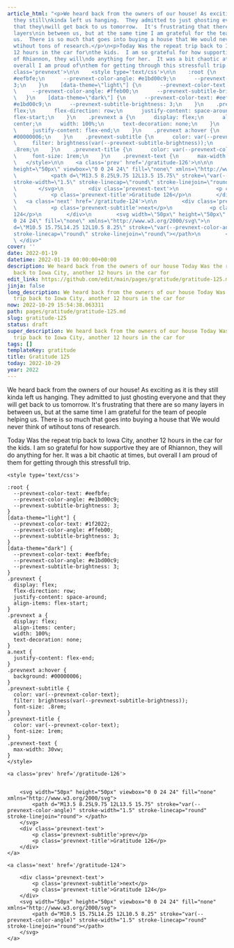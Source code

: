 ```yaml
---
article_html: "<p>We heard back from the owners of our house! As exciting as it is
  they still\nkinda left us hanging.  They admitted to just ghosting everyone and
  that they\nwill get back to us tomorrow.  It's frustrating that there are so many
  layers\nin between us, but at the same time I am grateful for the team of people\nhelping
  us.  There is so much that goes into buying a house that We would never\nthink of
  wtihout tons of research.</p>\n<p>Today Was the repeat trip back to Iowa City, another
  12 hours in the car for\nthe kids.  I am so grateful for how supportive they are
  of Rhiannon, they will\ndo anything for her.  It was a bit chaotic at times, but
  overall I am proud of\nthem for getting through this stressfull trip.</p>\n<div
  class='prevnext'>\n\n    <style type='text/css'>\n\n    :root {\n      --prevnext-color-text:
  #eefbfe;\n      --prevnext-color-angle: #e1bd00c9;\n      --prevnext-subtitle-brightness:
  3;\n    }\n    [data-theme=\"light\"] {\n      --prevnext-color-text: #1f2022;\n
  \     --prevnext-color-angle: #ffeb00;\n      --prevnext-subtitle-brightness: 3;\n
  \   }\n    [data-theme=\"dark\"] {\n      --prevnext-color-text: #eefbfe;\n      --prevnext-color-angle:
  #e1bd00c9;\n      --prevnext-subtitle-brightness: 3;\n    }\n    .prevnext {\n      display:
  flex;\n      flex-direction: row;\n      justify-content: space-around;\n      align-items:
  flex-start;\n    }\n    .prevnext a {\n      display: flex;\n      align-items:
  center;\n      width: 100%;\n      text-decoration: none;\n    }\n    a.next {\n
  \     justify-content: flex-end;\n    }\n    .prevnext a:hover {\n      background:
  #00000006;\n    }\n    .prevnext-subtitle {\n      color: var(--prevnext-color-text);\n
  \     filter: brightness(var(--prevnext-subtitle-brightness));\n      font-size:
  .8rem;\n    }\n    .prevnext-title {\n      color: var(--prevnext-color-text);\n
  \     font-size: 1rem;\n    }\n    .prevnext-text {\n      max-width: 30vw;\n    }\n
  \   </style>\n\n    <a class='prev' href='/gratitude-126'>\n\n\n        <svg width=\"50px\"
  height=\"50px\" viewbox=\"0 0 24 24\" fill=\"none\" xmlns=\"http://www.w3.org/2000/svg\">\n
  \           <path d=\"M13.5 8.25L9.75 12L13.5 15.75\" stroke=\"var(--prevnext-color-angle)\"
  stroke-width=\"1.5\" stroke-linecap=\"round\" stroke-linejoin=\"round\"> </path>\n
  \       </svg>\n        <div class='prevnext-text'>\n            <p class='prevnext-subtitle'>prev</p>\n
  \           <p class='prevnext-title'>Gratitude 126</p>\n        </div>\n    </a>\n\n
  \   <a class='next' href='/gratitude-124'>\n\n        <div class='prevnext-text'>\n
  \           <p class='prevnext-subtitle'>next</p>\n            <p class='prevnext-title'>Gratitude
  124</p>\n        </div>\n        <svg width=\"50px\" height=\"50px\" viewbox=\"0
  0 24 24\" fill=\"none\" xmlns=\"http://www.w3.org/2000/svg\">\n            <path
  d=\"M10.5 15.75L14.25 12L10.5 8.25\" stroke=\"var(--prevnext-color-angle)\" stroke-width=\"1.5\"
  stroke-linecap=\"round\" stroke-linejoin=\"round\"></path>\n        </svg>\n    </a>\n
  \ </div>"
cover: ''
date: 2022-01-19
datetime: 2022-01-19 00:00:00+00:00
description: We heard back from the owners of our house Today Was the repeat trip
  back to Iowa City, another 12 hours in the car for
edit_link: https://github.com/edit/main/pages/gratitude/gratitude-125.md
jinja: false
long_description: We heard back from the owners of our house Today Was the repeat
  trip back to Iowa City, another 12 hours in the car for
now: 2022-10-29 15:54:38.063311
path: pages/gratitude/gratitude-125.md
slug: gratitude-125
status: draft
super_description: We heard back from the owners of our house Today Was the repeat
  trip back to Iowa City, another 12 hours in the car for
tags: []
templateKey: gratitude
title: Gratitude 125
today: 2022-10-29
year: 2022
---
```


We heard back from the owners of our house! As exciting as it is they still
kinda left us hanging.  They admitted to just ghosting everyone and that they
will get back to us tomorrow.  It's frustrating that there are so many layers
in between us, but at the same time I am grateful for the team of people
helping us.  There is so much that goes into buying a house that We would never
think of wtihout tons of research.


Today Was the repeat trip back to Iowa City, another 12 hours in the car for
the kids.  I am so grateful for how supportive they are of Rhiannon, they will
do anything for her.  It was a bit chaotic at times, but overall I am proud of
them for getting through this stressfull trip.
<div class='prevnext'>

    <style type='text/css'>

    :root {
      --prevnext-color-text: #eefbfe;
      --prevnext-color-angle: #e1bd00c9;
      --prevnext-subtitle-brightness: 3;
    }
    [data-theme="light"] {
      --prevnext-color-text: #1f2022;
      --prevnext-color-angle: #ffeb00;
      --prevnext-subtitle-brightness: 3;
    }
    [data-theme="dark"] {
      --prevnext-color-text: #eefbfe;
      --prevnext-color-angle: #e1bd00c9;
      --prevnext-subtitle-brightness: 3;
    }
    .prevnext {
      display: flex;
      flex-direction: row;
      justify-content: space-around;
      align-items: flex-start;
    }
    .prevnext a {
      display: flex;
      align-items: center;
      width: 100%;
      text-decoration: none;
    }
    a.next {
      justify-content: flex-end;
    }
    .prevnext a:hover {
      background: #00000006;
    }
    .prevnext-subtitle {
      color: var(--prevnext-color-text);
      filter: brightness(var(--prevnext-subtitle-brightness));
      font-size: .8rem;
    }
    .prevnext-title {
      color: var(--prevnext-color-text);
      font-size: 1rem;
    }
    .prevnext-text {
      max-width: 30vw;
    }
    </style>
    
    <a class='prev' href='/gratitude-126'>
    

        <svg width="50px" height="50px" viewbox="0 0 24 24" fill="none" xmlns="http://www.w3.org/2000/svg">
            <path d="M13.5 8.25L9.75 12L13.5 15.75" stroke="var(--prevnext-color-angle)" stroke-width="1.5" stroke-linecap="round" stroke-linejoin="round"> </path>
        </svg>
        <div class='prevnext-text'>
            <p class='prevnext-subtitle'>prev</p>
            <p class='prevnext-title'>Gratitude 126</p>
        </div>
    </a>
    
    <a class='next' href='/gratitude-124'>
    
        <div class='prevnext-text'>
            <p class='prevnext-subtitle'>next</p>
            <p class='prevnext-title'>Gratitude 124</p>
        </div>
        <svg width="50px" height="50px" viewbox="0 0 24 24" fill="none" xmlns="http://www.w3.org/2000/svg">
            <path d="M10.5 15.75L14.25 12L10.5 8.25" stroke="var(--prevnext-color-angle)" stroke-width="1.5" stroke-linecap="round" stroke-linejoin="round"></path>
        </svg>
    </a>
  </div>